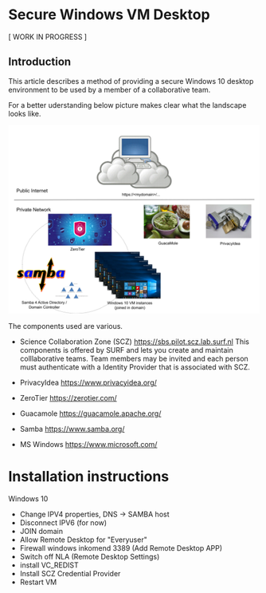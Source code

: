 # Secure Windows VM Desktop

[ WORK IN PROGRESS ]

## Introduction

This article describes a method of providing a secure Windows 10 desktop environment to be used by a member of a collaborative team.

For a better uderstanding below picture makes clear what the landscape looks like.

![Overview](doc/overview.svg)

The components used are various.
* Science Collaboration Zone (SCZ)
https://sbs.pilot.scz.lab.surf.nl
This components is offered by SURF and lets you create and maintain colllaborative teams. Team members may be invited and each person must authenticate with a Identity Provider that is associated with SCZ.

* PrivacyIdea
https://www.privacyidea.org/
* ZeroTier
https://zerotier.com/
* Guacamole
https://guacamole.apache.org/
* Samba
https://www.samba.org/
* MS Windows
https://www.microsoft.com/

# Installation instructions

Windows 10
- Change IPV4 properties, DNS -> SAMBA host
- Disconnect IPV6 (for now)
- JOIN domain
- Allow Remote Desktop for "Everyuser"
- Firewall windows inkomend 3389 (Add Remote Desktop APP)
- Switch off NLA (Remote Desktop Settings)
- install VC_REDIST
- Install SCZ Credential Provider
- Restart VM
